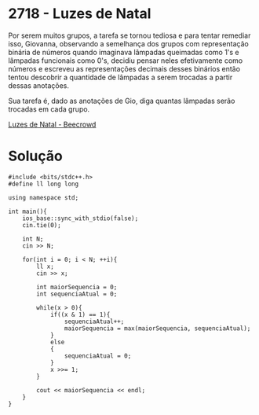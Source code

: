 # 2718 - Luzes de Natal

Por serem muitos grupos, a tarefa se tornou tediosa e para tentar remediar isso, Giovanna, observando a semelhança dos grupos com representação binária de números quando imaginava lâmpadas queimadas como 1's e lâmpadas funcionais como 0's, decidiu pensar neles efetivamente como números e escreveu as representações decimais desses binários então tentou descobrir a quantidade de lâmpadas a serem trocadas a partir dessas anotações.

Sua tarefa é, dado as anotações de Gio, diga quantas lâmpadas serão trocadas em cada grupo.

[Luzes de Natal - Beecrowd](https://judge.beecrowd.com/pt/problems/view/2718)

# Solução

```
#include <bits/stdc++.h>
#define ll long long 

using namespace std;

int main(){
    ios_base::sync_with_stdio(false);
    cin.tie(0);
    
    int N;
    cin >> N;
    
    for(int i = 0; i < N; ++i){
        ll x;
        cin >> x;
        
        int maiorSequencia = 0;
        int sequenciaAtual = 0;
        
        while(x > 0){
            if((x & 1) == 1){
                sequenciaAtual++;
                maiorSequencia = max(maiorSequencia, sequenciaAtual);
            }
            else
            {
                sequenciaAtual = 0;
            }
            x >>= 1;
        }
        
        cout << maiorSequencia << endl;
    }
}
```
